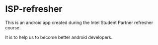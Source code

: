 ISP-refresher
=============

This is an android app created during the Intel Student Partner refresher course.

It is to help us to become better android developers.
